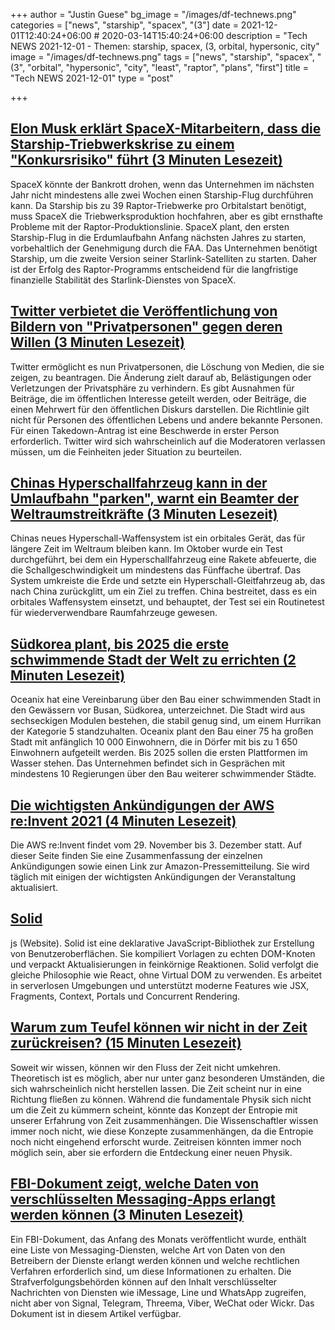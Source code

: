 +++
author = "Justin Guese"
bg_image = "/images/df-technews.png"
categories = ["news", "starship", "spacex", "(3"]
date = 2021-12-01T12:40:24+06:00 # 2020-03-14T15:40:24+06:00
description = "Tech NEWS 2021-12-01 - Themen: starship, spacex, (3, orbital, hypersonic, city"
image = "/images/df-technews.png"
tags = ["news", "starship", "spacex", "(3", "orbital", "hypersonic", "city", "least", "raptor", "plans", "first"]
title = "Tech NEWS 2021-12-01"
type = "post"

+++

## [Elon Musk erklärt SpaceX-Mitarbeitern, dass die Starship-Triebwerkskrise zu einem "Konkursrisiko" führt (3 Minuten Lesezeit)](https://www.cnbc.com/2021/11/30/elon-musk-to-spacex-starships-raptor-engine-crisis-risks-bankruptcy.html)

 SpaceX könnte der Bankrott drohen, wenn das Unternehmen im nächsten Jahr nicht mindestens alle zwei Wochen einen Starship-Flug durchführen kann. Da Starship bis zu 39 Raptor-Triebwerke pro Orbitalstart benötigt, muss SpaceX die Triebwerksproduktion hochfahren, aber es gibt ernsthafte Probleme mit der Raptor-Produktionslinie. SpaceX plant, den ersten Starship-Flug in die Erdumlaufbahn Anfang nächsten Jahres zu starten, vorbehaltlich der Genehmigung durch die FAA. Das Unternehmen benötigt Starship, um die zweite Version seiner Starlink-Satelliten zu starten. Daher ist der Erfolg des Raptor-Programms entscheidend für die langfristige finanzielle Stabilität des Starlink-Dienstes von SpaceX.

## [Twitter verbietet die Veröffentlichung von Bildern von "Privatpersonen" gegen deren Willen (3 Minuten Lesezeit)](https://www.theverge.com/2021/11/30/22809746/twitter-ban-personal-information-private-media-photo-videos-harassment?scrolla=5eb6d68b7fedc32c19ef33b4)

 Twitter ermöglicht es nun Privatpersonen, die Löschung von Medien, die sie zeigen, zu beantragen. Die Änderung zielt darauf ab, Belästigungen oder Verletzungen der Privatsphäre zu verhindern. Es gibt Ausnahmen für Beiträge, die im öffentlichen Interesse geteilt werden, oder Beiträge, die einen Mehrwert für den öffentlichen Diskurs darstellen. Die Richtlinie gilt nicht für Personen des öffentlichen Lebens und andere bekannte Personen. Für einen Takedown-Antrag ist eine Beschwerde in erster Person erforderlich. Twitter wird sich wahrscheinlich auf die Moderatoren verlassen müssen, um die Feinheiten jeder Situation zu beurteilen.

## [Chinas Hyperschallfahrzeug kann in der Umlaufbahn "parken", warnt ein Beamter der Weltraumstreitkräfte (3 Minuten Lesezeit)](https://interestingengineering.com/chinas-hypersonic-vehicle-can-park-in-orbit-warns-a-space-force-official)

 Chinas neues Hyperschall-Waffensystem ist ein orbitales Gerät, das für längere Zeit im Weltraum bleiben kann. Im Oktober wurde ein Test durchgeführt, bei dem ein Hyperschallfahrzeug eine Rakete abfeuerte, die die Schallgeschwindigkeit um mindestens das Fünffache übertraf. Das System umkreiste die Erde und setzte ein Hyperschall-Gleitfahrzeug ab, das nach China zurückglitt, um ein Ziel zu treffen. China bestreitet, dass es ein orbitales Waffensystem einsetzt, und behauptet, der Test sei ein Routinetest für wiederverwendbare Raumfahrzeuge gewesen.

## [Südkorea plant, bis 2025 die erste schwimmende Stadt der Welt zu errichten (2 Minuten Lesezeit)](https://www.globalconstructionreview.com/south-korea-plans-to-host-worlds-first-floating-city-by-2025/)

 Oceanix hat eine Vereinbarung über den Bau einer schwimmenden Stadt in den Gewässern vor Busan, Südkorea, unterzeichnet. Die Stadt wird aus sechseckigen Modulen bestehen, die stabil genug sind, um einem Hurrikan der Kategorie 5 standzuhalten. Oceanix plant den Bau einer 75 ha großen Stadt mit anfänglich 10 000 Einwohnern, die in Dörfer mit bis zu 1 650 Einwohnern aufgeteilt werden. Bis 2025 sollen die ersten Plattformen im Wasser stehen. Das Unternehmen befindet sich in Gesprächen mit mindestens 10 Regierungen über den Bau weiterer schwimmender Städte.

## [Die wichtigsten Ankündigungen der AWS re:Invent 2021 (4 Minuten Lesezeit)](https://aws.amazon.com/blogs/aws/top-announcements-of-aws-reinvent-2021/)

 Die AWS re:Invent findet vom 29. November bis 3. Dezember statt. Auf dieser Seite finden Sie eine Zusammenfassung der einzelnen Ankündigungen sowie einen Link zur Amazon-Pressemitteilung. Sie wird täglich mit einigen der wichtigsten Ankündigungen der Veranstaltung aktualisiert.

## [Solid](https://www.solidjs.com/)

js (Website). Solid ist eine deklarative JavaScript-Bibliothek zur Erstellung von Benutzeroberflächen. Sie kompiliert Vorlagen zu echten DOM-Knoten und verpackt Aktualisierungen in feinkörnige Reaktionen. Solid verfolgt die gleiche Philosophie wie React, ohne Virtual DOM zu verwenden. Es arbeitet in serverlosen Umgebungen und unterstützt moderne Features wie JSX, Fragments, Context, Portals und Concurrent Rendering.

## [Warum zum Teufel können wir nicht in der Zeit zurückreisen? (15 Minuten Lesezeit)](https://arstechnica.com/science/2021/11/why-the-expletive-cant-we-travel-back-in-time/)

 Soweit wir wissen, können wir den Fluss der Zeit nicht umkehren. Theoretisch ist es möglich, aber nur unter ganz besonderen Umständen, die sich wahrscheinlich nicht herstellen lassen. Die Zeit scheint nur in eine Richtung fließen zu können. Während die fundamentale Physik sich nicht um die Zeit zu kümmern scheint, könnte das Konzept der Entropie mit unserer Erfahrung von Zeit zusammenhängen. Die Wissenschaftler wissen immer noch nicht, wie diese Konzepte zusammenhängen, da die Entropie noch nicht eingehend erforscht wurde. Zeitreisen könnten immer noch möglich sein, aber sie erfordern die Entdeckung einer neuen Physik.

## [FBI-Dokument zeigt, welche Daten von verschlüsselten Messaging-Apps erlangt werden können (3 Minuten Lesezeit)](https://therecord.media/fbi-document-shows-what-data-can-be-obtained-from-encrypted-messaging-apps/)

 Ein FBI-Dokument, das Anfang des Monats veröffentlicht wurde, enthält eine Liste von Messaging-Diensten, welche Art von Daten von den Betreibern der Dienste erlangt werden können und welche rechtlichen Verfahren erforderlich sind, um diese Informationen zu erhalten. Die Strafverfolgungsbehörden können auf den Inhalt verschlüsselter Nachrichten von Diensten wie iMessage, Line und WhatsApp zugreifen, nicht aber von Signal, Telegram, Threema, Viber, WeChat oder Wickr. Das Dokument ist in diesem Artikel verfügbar.


